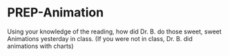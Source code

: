 # PREP-Animation
Using your knowledge of the reading, how did Dr. B. do those sweet, sweet Animations yesterday in class. (If you were not in class, Dr. B. did animations with charts)
